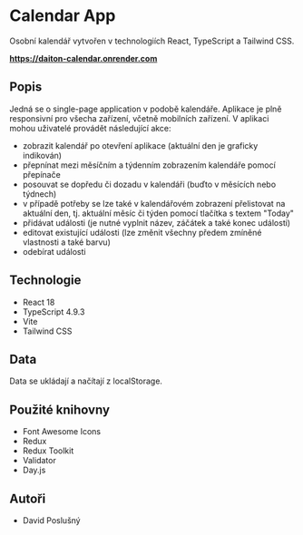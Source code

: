 # Calendar App
Osobní kalendář vytvořen v technologiích React, TypeScript a Tailwind CSS.

**https://daiton-calendar.onrender.com**

## Popis
Jedná se o single-page application v podobě kalendáře. Aplikace je plně responsivní pro všecha zařízení, včetně mobilních zařízení.
V aplikaci mohou uživatelé provádět následující akce:
- zobrazit kalendář po otevření aplikace (aktuální den je graficky indikován)
- přepnínat mezi měsíčním a týdenním zobrazením kalendáře pomocí přepínače
- posouvat se dopředu či dozadu v kalendáři (buďto v měsících nebo týdnech)
- v případě potřeby se lze také v kalendářovém zobrazení přelistovat na aktuální den, tj. aktuální měsíc či týden pomocí tlačítka s textem "Today"
- přidávat události (je nutné vyplnit název, záčátek a také konec události)
- editovat existující události (lze změnit všechny předem zmíněné vlastnosti a také barvu)
- odebírat události

## Technologie
- React 18
- TypeScript 4.9.3
- Vite
- Tailwind CSS

## Data
Data se ukládají a načítají z localStorage.

## Použité knihovny
- Font Awesome Icons
- Redux
- Redux Toolkit
- Validator
- Day.js

## Autoři
- David Poslušný
